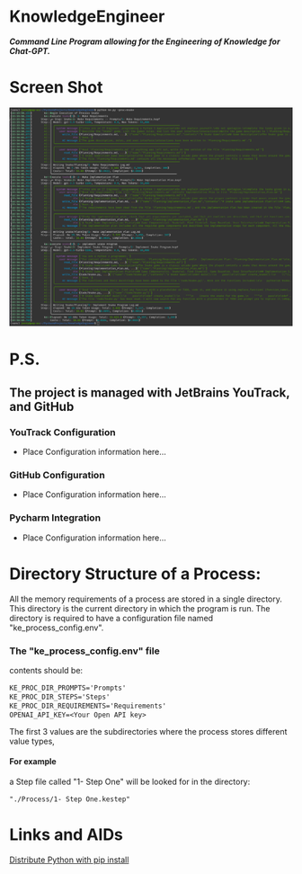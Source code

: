 # KnowledgeEngineer

***Command Line Program allowing for the Engineering of Knowledge for Chat-GPT.***

#  Screen Shot

![screen_shot.png](screen_shot.png)

# P.S.
## The project is managed with JetBrains YouTrack, and GitHub
### YouTrack Configuration
- Place Configuration information here...
### GitHub Configuration
- Place Configuration information here...
### Pycharm Integration
- Place Configuration information here...





# Directory Structure of a Process:
All the memory requirements of a process are stored in a single directory.  This directory is the current directory in which the program is run.  The directory is required to have a configuration file named "ke_process_config.env".

### The "ke_process_config.env" file
contents should be:

    KE_PROC_DIR_PROMPTS='Prompts'
    KE_PROC_DIR_STEPS='Steps'
    KE_PROC_DIR_REQUIREMENTS='Requirements'
    OPENAI_API_KEY=<Your Open API key>

The first 3 values are the subdirectories where the process stores different value types, 

#### For example 
a Step file called "1- Step One" will be looked for in the directory:

    "./Process/1- Step One.kestep"


# Links and AIDs

[Distribute Python with pip install](How%20to%20Create%20Python%20Packages%20_%20Towards%20Data%20Science.pdf)

